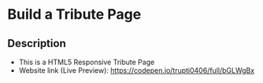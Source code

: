 # Build a Tribute Page
## Description
* This is a HTML5 Responsive Tribute Page
* Website link (Live Preview): https://codepen.io/trupti0406/full/bGLWgBx
